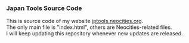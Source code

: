 ### Japan Tools Source Code
This is source code of my website <a href="https://jptools.neocities.org">jptools.neocities.org</a>. <br>
The only main file is "index.html", others are Neocities-related files. <br>
I will keep updating this repository whenever new updates are released.
